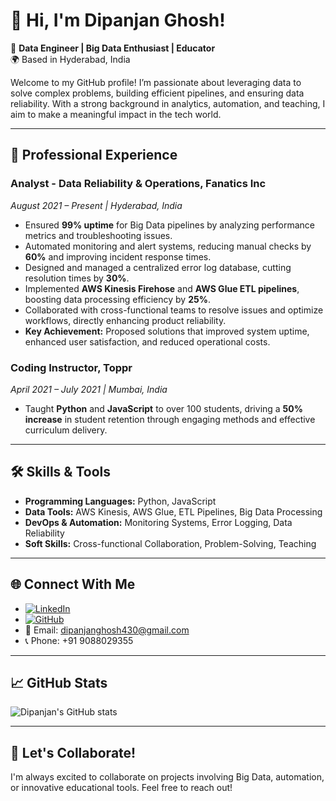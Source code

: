 # 👋 Hi, I'm Dipanjan Ghosh!

🚀 **Data Engineer | Big Data Enthusiast | Educator**  
🌍 Based in Hyderabad, India  

Welcome to my GitHub profile! I’m passionate about leveraging data to solve complex problems, building efficient pipelines, and ensuring data reliability. With a strong background in analytics, automation, and teaching, I aim to make a meaningful impact in the tech world.

---

## 💼 Professional Experience

### Analyst - Data Reliability & Operations, **Fanatics Inc**  
*August 2021 – Present | Hyderabad, India*  
- Ensured **99% uptime** for Big Data pipelines by analyzing performance metrics and troubleshooting issues.  
- Automated monitoring and alert systems, reducing manual checks by **60%** and improving incident response times.  
- Designed and managed a centralized error log database, cutting resolution times by **30%**.  
- Implemented **AWS Kinesis Firehose** and **AWS Glue ETL pipelines**, boosting data processing efficiency by **25%**.  
- Collaborated with cross-functional teams to resolve issues and optimize workflows, directly enhancing product reliability.  
- **Key Achievement:** Proposed solutions that improved system uptime, enhanced user satisfaction, and reduced operational costs.

### Coding Instructor, **Toppr**  
*April 2021 – July 2021 | Mumbai, India*  
- Taught **Python** and **JavaScript** to over 100 students, driving a **50% increase** in student retention through engaging methods and effective curriculum delivery.

---

## 🛠️ Skills & Tools  
- **Programming Languages:** Python, JavaScript  
- **Data Tools:** AWS Kinesis, AWS Glue, ETL Pipelines, Big Data Processing  
- **DevOps & Automation:** Monitoring Systems, Error Logging, Data Reliability  
- **Soft Skills:** Cross-functional Collaboration, Problem-Solving, Teaching  

---

## 🌐 Connect With Me  
- [![LinkedIn](https://img.shields.io/badge/LinkedIn-Dipanjan%20Ghosh-blue)](https://www.linkedin.com/in/dipanjan-g-72646211a)  
- [![GitHub](https://img.shields.io/badge/GitHub-Dipanjan9-lightgrey)](https://github.com/Dipanjan9)  
- 📧 Email: dipanjanghosh430@gmail.com  
- 📞 Phone: +91 9088029355  

---

## 📈 GitHub Stats  
![Dipanjan's GitHub stats](https://github-readme-stats.vercel.app/api?username=Dipanjan9&show_icons=true&theme=radical)

---

## 🚀 Let's Collaborate!  
I'm always excited to collaborate on projects involving Big Data, automation, or innovative educational tools. Feel free to reach out!

